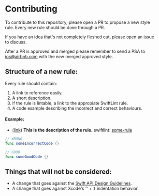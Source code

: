# Contributing

To contribute to this repository, please open a PR to propose a new style rule. Every new rule should be done through a PR.

If you have an idea that's not completely fleshed out, please open an issue to discuss.

After a PR is approved and merged please remember to send a PSA to ios@airbnb.com with the new merged approved style.

## Structure of a new rule:

Every rule should contain:

1. A link to reference easily.
1. A short description.
1. If the rule is lintable, a link to the appropiate SwiftLint rule.
1. A code example describing the incorrect and correct behaviours.

#### Example:

* <a id='an-id'></a> <a href='#an-id'>(link)</a>
**This is the description of the rule.** swiftlint: <a href='https://github.com/realm/SwiftLint/blob/master/Rules.md#some-rule'>some-rule</a>

```swift
// WRONG
func someIncorrectCode {}

// GOOD
func someGoodCode {}
```

## Things that will not be considered:
- A change that goes against the [Swift API Design Guidelines](https://swift.org/documentation/api-design-guidelines/).
- A change that goes against Xcode's <kbd>^</kbd> + <kbd>I</kbd> indentation behavior.
